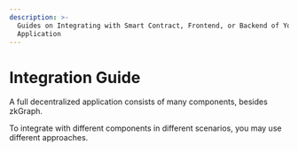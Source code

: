 ```yaml
---
description: >-
  Guides on Integrating with Smart Contract, Frontend, or Backend of Your
  Application
---
```


# Integration Guide

A full decentralized application consists of many components, besides zkGraph.

To integrate with different components in different scenarios, you may use different approaches.
